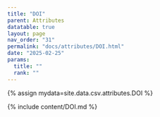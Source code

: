 ```yaml
---
title: "DOI"
parent: Attributes
datatable: true
layout: page
nav_order: "31"
permalink: "docs/attributes/DOI.html"
date: "2025-02-25"
params:
  title: ""
  rank: ""
---
```

{% assign mydata=site.data.csv.attributes.DOI %} 

{% include content/DOI.md %}
